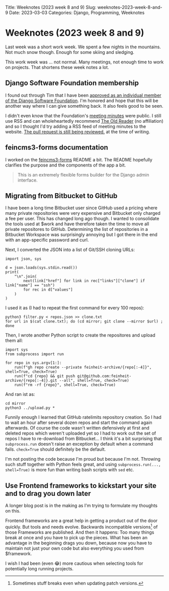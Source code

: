 Title: Weeknotes (2023 week 8 and 9)
Slug: weeknotes-2023-week-8-and-9
Date: 2023-03-03
Categories: Django, Programming, Weeknotes

# Weeknotes (2023 week 8 and 9)

Last week was a short work week. We spent a few nights in the mountains. Not much snow though. Enough for some skiing and sledging.

This work week was ... not normal. Many meetings, not enough time to work on projects. That shortens these week notes a lot.

## Django Software Foundation membership

I found out through Tim that I have been [approved as an individual member of the Django Software Foundation](https://www.djangoproject.com/foundation/minutes/2023/jan/12/dsf-board-monthly-meeting/). I'm honored and hope that this will be another way where I can give something back. It also feels good to be seen.

I didn't even know that the Foundation's [meeting minutes](https://www.djangoproject.com/foundation/minutes/) were public. I still use RSS and can wholeheartedly recommend [The Old Reader](https://theoldreader.com/) (no affiliation) and so I thought I'd try adding a RSS feed of meeting minutes to the website. [The pull request is still being reviewed.](https://github.com/django/djangoproject.com/pull/1316) at the time of writing.

## feincms3-forms documentation

I worked on the [feincms3-forms](https://github.com/matthiask/feincms3-forms) README a bit. The README hopefully clarifies the purpose and the components of the app a bit.

> This is an extremely flexible forms builder for the Django admin interface.

## Migrating from Bitbucket to GitHub

I have been a long time Bitbucket user since GitHub used a pricing where many private repositories were very expensive and Bitbucket only charged a fee per user. This has changed long ago though. I wanted to consolidate the tools used at $work and have therefore taken the time to move all private repositores to GitHub. Determining the list of repositories in a Bitbucket Workspace was surprisingly annoying but I got there in the end with an app-specific password and curl.

Next, I converted the JSON into a list of Git/SSH cloning URLs:

    import json, sys

    d = json.loads(sys.stdin.read())
    print(
        "\n".join(
            next(link["href"] for link in rec["links"]["clone"] if link["name"] == "ssh")
            for rec in d["values"]
        )
    )

I used it as (I had to repeat the first command for every 100 repos):

    python3 filter.py < repos.json >> clone.txt
    for url in $(cat clone.txt); do (cd mirror; git clone --mirror $url) ; done

Then, I wrote another Python script to create the repositores and upload them all:

    import sys
    from subprocess import run

    for repo in sys.argv[1:]:
        run(f"gh repo create --private feinheit-archive/{repo[:-4]}", shell=True, check=True)
        run(f"cd {repo} && git push git@github.com:feinheit-archive/{repo[:-4]}.git --all", shell=True, check=True)
        run(f"rm -rf {repo}", shell=True, check=True)

And ran ist as:

    cd mirror
    python3 ../upload.py *

Funnily enough I learned that GitHub ratelimits repository creation. So I had to wait an hour after several dozen repos and start the command again afterwards. Of course the code wasn't written defensively at first and deleted repos which weren't uploaded yet so I had to work out the set of repos I have to re-download from Bitbucket... I think it's a bit surprising that `subprocess.run` doesn't raise an exception by default when a command fails. `check=True` should definitely be the default.

I'm not posting the code because I'm proud but because I'm not. Throwing such stuff together with Python feels great, and using `subprocess.run(..., shell=True)` is more fun than writing bash scripts with `sed` etc.

## Use Frontend frameworks to kickstart your site and to drag you down later

A longer blog post is in the making as I'm trying to formulate my thoughts on this.

Frontend frameworks are a great help in getting a product out of the door quickly. But tools and needs evolve. Backwards incompatible versions[^semver] of those Frameworks are published. And then it happens: Too many things break at once and you have to pick up the pieces. What has been an advantage in the beginning drags you down, because now you have to maintain not just your own code but also everything you used from $framework.

I wish I had been (even 😂) more cautious when selecting tools for potentially long running projects.

[^semver]: Sometimes stuff breaks even when updating patch versions.
